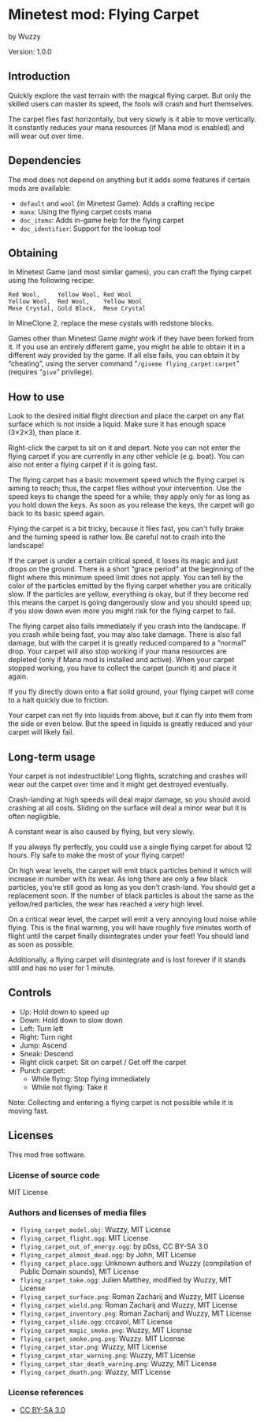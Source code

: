 # Minetest mod: Flying Carpet
by Wuzzy

Version: 1.0.0

## Introduction
Quickly explore the vast terrain with the magical flying carpet. But only the skilled users can master its speed, the fools will crash and hurt themselves.

The carpet flies fast horizontally, but very slowly is it able to move vertically. It constantly reduces your mana resources (if Mana mod is enabled) and will wear out over time.

## Dependencies
The mod does not depend on anything but it adds some features if certain mods
are available:

* `default` and `wool` (in Minetest Game): Adds a crafting recipe
* `mana`: Using the flying carpet costs mana
* `doc_items`: Adds in-game help for the flying carpet
* `doc_identifier`: Support for the lookup tool

Obtaining
---------
In Minetest Game (and most similar games), you can craft the flying carpet using the
following recipe:

    Red Wool,     Yellow Wool, Red Wool
    Yellow Wool,  Red Wool,    Yellow Wool
    Mese Crystal, Gold Block,  Mese Crystal

In MineClone 2, replace the mese cystals with redstone blocks.

Games other than Minetest Game *might* work if they have been forked from it.
If you use an entirely different game, you might be able to obtain it in a different
way provided by the game. If all else fails, you can obtain it by “cheating”, using
the server command “`/giveme flying_carpet:carpet`” (requires “`give`” privilege).

## How to use
Look to the desired initial flight direction and place the carpet on any flat surface which is not inside a liquid. Make sure it has enough space (3×2×3), then place it.

Right-click the carpet to sit on it and depart. Note you can not enter the flying carpet if you are currently in any other vehicle (e.g. boat).
You can also not enter a flying carpet if it is going fast.

The flying carpet has a basic movement speed which the flying carpet is aiming to reach; thus, the carpet flies without your intervention. Use the speed keys to change the speed for a while; they apply only for as long as you hold down the keys. As soon as you release the keys, the carpet will go back to its basic speed again.

Flying the carpet is a bit tricky, because it flies fast, you can't fully brake and the turning speed is rather low. Be careful not to crash into the landscape!

If the carpet is under a certain critical speed, it loses its magic and just drops on the ground.
There is a short “grace period” at the beginning of the flight where this minimum speed limit does not apply.
You can tell by the color of the particles emitted by the flying carpet whether you are critically slow. If the particles are yellow, everything is okay,
but if they become red this means the carpet is going dangerously slow and you should speed up; if you slow down even more you might risk for the flying carpet
to fail.

The flying carpet also fails immediately if you crash into the landscape.
If you crash while being fast, you may also take damage. There is also fall damage, but with the carpet it is greatly reduced compared to a “normal” drop.
Your carpet will also stop working if your mana resources are depleted (only if Mana mod is installed and active).
When your carpet stopped working, you have to collect the carpet (punch it) and place it again.

If you fly directly down onto a flat solid ground, your flying carpet will come to a halt quickly due to
friction.

Your carpet can not fly into liquids from above, but it can fly into them from the side or even below.
But the speed in liquids is greatly reduced and your carpet will likely fail.

## Long-term usage
Your carpet is not indestructible! Long flights, scratching and crashes will wear out the carpet over
time and it might get destroyed eventually.

Crash-landing at high speeds will deal major damage, so you should avoid crashing at all costs.
Sliding on the surface will deal a minor wear but it is often negligible.

A constant wear is also caused by flying, but very slowly.

If you always fly perfectly, you could use a single flying carpet for about 12 hours. Fly safe to make
the most of your flying carpet!

On high wear levels, the carpet will emit black particles behind it which will increase in number
with its wear. As long there are only a few black particles, you're still good as long as you don't
crash-land. You should get a replacement soon. If the number of black particles is about the
same as the yellow/red particles, the wear has reached a very high level.

On a critical wear level, the carpet will emit a very annoying loud noise while flying. This is the final
warning, you will have roughly five minutes worth of flight until the carpet finally disintegrates under
your feet! You should land as soon as possible.

Additionally, a flying carpet will disintegrate and is lost forever if it stands still and has no user
for 1 minute.

## Controls
* Up: Hold down to speed up
* Down: Hold down to slow down
* Left: Turn left
* Right: Turn right
* Jump: Ascend
* Sneak: Descend
* Right click carpet: Sit on carpet / Get off the carpet
* Punch carpet:
    * While flying: Stop flying immediately
    * While not flying: Take it

Note: Collecting and entering a flying carpet is not possible while it is moving fast.

## Licenses
This mod free software.

### License of source code
MIT License

### Authors and licenses of media files
- `flying_carpet_model.obj`: Wuzzy, MIT License
- `flying_carpet_flight.ogg`: MIT License
- `flying_carpet_out_of_energy.ogg`: by p0ss, CC BY-SA 3.0
- `flying_carpet_almost_dead.ogg`: by John, MIT License
- `flying_carpet_place.ogg`: Unknown authors and Wuzzy (compilation of Public Domain sounds), MIT License
- `flying_carpet_take.ogg`: Julien Matthey, modified by Wuzzy, MIT License
- `flying_carpet_surface.png`: Roman Zacharij and Wuzzy, MIT License
- `flying_carpet_wield.png`: Roman Zacharij and Wuzzy, MIT License
- `flying_carpet_inventory.png`: Roman Zacharij and Wuzzy, MIT License
- `flying_carpet_slide.ogg`: crcavol, MIT License
- `flying_carpet_magic_smoke.png`: Wuzzy, MIT License
- `flying_carpet_smoke.png.png`: Wuzzy. MIT License
- `flying_carpet_star.png`: Wuzzy, MIT License
- `flying_carpet_star_warning.png`: Wuzzy, MIT License
- `flying_carpet_star_death_warning.png`: Wuzzy, MIT License
- `flying_carpet_death.png`: Wuzzy, MIT License

### License references
* [CC BY-SA 3.0](https://creativecommons.org/licenses/by-sa/3.0/)
